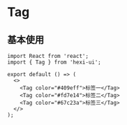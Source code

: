 # Tag

## 基本使用

```tsx
import React from 'react';
import { Tag } from 'hexi-ui';

export default () => (
  <>
    <Tag color="#409eff">标签一</Tag>
    <Tag color="#fd7e14">标签二</Tag>
    <Tag color="#67c23a">标签三</Tag>
  </>
);
```

<API></API>
